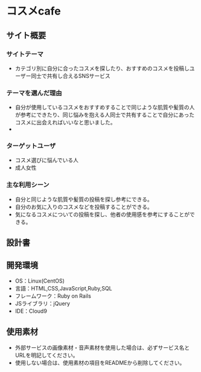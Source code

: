 # コスメcafe

## サイト概要
### サイトテーマ
- カテゴリ別に自分に合ったコスメを探したり、おすすめのコスメを投稿しユーザー同士で共有し合えるSNSサービス

### テーマを選んだ理由
- 自分が使用しているコスメをおすすめすることで同じような肌質や髪質の人が参考にできたり、同じ悩みを抱える人同士で共有することで自分にあったコスメに出会えればいいなと思いました。
- 

### ターゲットユーザ
- コスメ選びに悩んでいる人
- 成人女性

### 主な利用シーン
- 自分と同じような肌質や髪質の投稿を探し参考にできる。
- 自分のお気に入りのコスメなどを投稿することができる。
- 気になるコスメについての投稿を探し、他者の使用感を参考にすることができる。

## 設計書

## 開発環境
- OS：Linux(CentOS)
- 言語：HTML,CSS,JavaScript,Ruby,SQL
- フレームワーク：Ruby on Rails
- JSライブラリ：jQuery
- IDE：Cloud9

## 使用素材
- 外部サービスの画像素材・音声素材を使用した場合は、必ずサービス名とURLを明記してください。
- 使用しない場合は、使用素材の項目をREADMEから削除してください。
